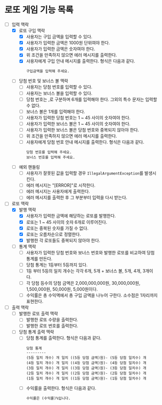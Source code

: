 # 로또 게임 기능 목록

* [ ] 입력 맥락
    * [X] 로또 구입 맥락
        * [X] 사용자는 구입 금액을 입력할 수 있다.
        * [X] 사용자가 입력한 금액은 1000원 단위여야 한다.
        * [X] 사용자가 입력한 금액은 숫자여야 한다.
        * [X] 위 조건을 만족하지 않으면 에러 메시지를 출력한다.
        * [X] 사용자에게 구입 안내 메시지를 출력한다. 형식은 다음과 같다.
          ```
          구입금액을 입력해 주세요.
          ```
    * [ ] 당첨 번호 및 보너스 볼 맥락
        * [ ] 사용자는 당첨 번호를 입력할 수 있다.
        * [ ] 사용자는 보너스 볼을 입력할 수 있다.
        * [ ] 당첨 번호는 ,로 구분하며 6개를 입력해야 한다. 그외의 특수 문자는 입력할 수 없다.
        * [ ] 보너스 볼은 1개를 입력해야 한다.
        * [ ] 사용자가 입력한 당첨 번호는 1 ~ 45 사이의 숫자여야 한다.
        * [ ] 사용자가 입력한 보너스 볼은 1 ~ 45 사이의 숫자여야 한다.
        * [ ] 사용자가 입력한 보너스 볼은 당첨 번호와 중복되지 않아야 한다.
        * [ ] 위 조건을 만족하지 않으면 에러 메시지를 출력한다.
        * [ ] 사용자에게 당첨 번호 안내 메시지를 출력한다. 형식은 다음과 같다.
          ```
          당첨 번호를 입력해 주세요.
          보너스 번호를 입력해 주세요.
          ```
    * [ ] 예외 핸들링
        * [ ] 사용자가 잘못된 값을 입력할 경우 `IllegalArgumentException`를 발생시킨다.
        * [ ] 에러 메시지는 "[ERROR]"로 시작한다.
        * [ ] 에러 메시지는 사용자에게 출력한다.
        * [ ] 에러 메시지를 출력한 후 그 부분부터 입력을 다시 받는다.
* [ ] 로또 맥락
    * [X] 발행 맥락
        * [X] 사용자가 입력한 금액에 해당하는 로또를 발행한다.
        * [X] 로또는 1 ~ 45 사이의 숫자 6개로 이루어진다.
        * [X] 로또는 중복된 숫자를 가질 수 없다.
        * [X] 로또는 오름차순으로 정렬한다.
        * [X] 발행한 각 로또들도 중복되지 않아야 한다.
    * [ ] 통계 맥락
        * [ ] 사용자가 입력한 당첨 번호와 보너스 번호와 발행한 로또를 비교하여 당첨 통계를 만든다.
        * [ ] 당첨 통계는 1등부터 5등까지 있다.
        * [ ] 1등 부터 5등의 일치 개수는 각각 6개, 5개 + 보너스 볼, 5개, 4개, 3개이다.
        * [ ] 각 당첨 등수의 당첨 금액은 2,000,000,000원, 30,000,000원, 1,500,000원, 50,000원, 5,000원이다.
        * [ ] 수익률은 총 수익액에서 총 구입 금액을 나누어 구한다. 소수점은 1자리까지 표현한다.
*  [ ] 출력 맥락
    * [ ] 발행한 로또 출력 맥락
        * [ ] 발행한 로또 수량을 출력한다.
        * [ ] 발행한 로또 번호를 출력한다.
    * [ ] 당첨 통계 출력 맥락
        * [ ] 당첨 통계를 출력한다. 형식은 다음과 같다.
          ```
          당첨 통계
          ---------
          (5등 일치 개수) 개 일치 ((5등 당첨 금액)원)- (5등 당첨 일치수) 개
          (4등 일치 개수) 개 일치 ((4등 당첨 금액)원)- (4등 당첨 일치수) 개
          (3등 일치 개수) 개 일치 ((3등 당첨 금액)원)- (3등 당첨 일치수) 개
          (2등 일치 개수) 개 일치 ((2등 당첨 금액)원)- (2등 당첨 일치수) 개
          (1등 일치 개수) 개 일치 ((1등 당첨 금액)원)- (1등 당첨 일치수) 개
          ```
        * [ ] 수익률을 출력한다. 형식은 다음과 같다.
          ```
          수익률은 (수익률)%입니다.
          ```
